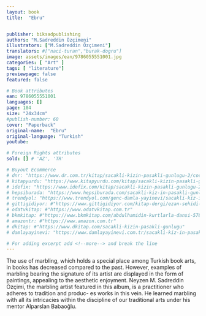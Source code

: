 ```yaml
---
layout: book
title:  "Ebru"


publisher: biksadpublishing
authors: "M.Sadreddin Özçimeni"
illustrators: ["M.Sadreddin Özçimeni"]
translators: #["naci-turan","burak-dogru"]
image: assets/images/ean/9786055551001.jpg
categories: [ "Art" ]
tags: [ "literature"]
previewpage: false
featured: false

# Book attributes
ean: 9786055551001
languages: []
page: 104
size: "24x34cm"
#publish-number: 60
cover: "Paperback"
original-name:  "Ebru"
original-language: "Turkish"
youtube:

# Foreign Rights attributes
sold: [] # 'AZ', 'TR'

# Buyout Ecommerce
# dnr: "https://www.dr.com.tr/kitap/sacakli-kizin-pasakli-gunlugu-2/cocuk-ve-genclik/genclik-10-yas/roman-oyku/urunno=0001893059001"
# kitapyurdu: "https://www.kitapyurdu.com/kitap/sacakli-kizin-pasakli-gunlugu-2-/560122.html&filter_name=Sa%C3%A7akl%C4%B1+K%C4%B1z%27%C4%B1n+Pasakl%C4%B1+G%C3%BCnl%C3%BC%C4%9F%C3%BC+2"
# idefix: "https://www.idefix.com/kitap/sacakli-kizin-pasakli-gunlugu-2/cocuk-ve-genclik/genclik-10-yas/roman-oyku/urunno=0001893059001"
# hepsiburada: "https://www.hepsiburada.com/sacakli-kiz-in-pasakli-gunlugu-2-damla-yayinevi-p-HBV000012ER86"
# trendyol: "https://www.trendyol.com/genc-damla-yayinevi/sacakli-kiz-in-pasakli-gunlugu-2-p-54825777"
# gittigidiyor: #"https://www.gittigidiyor.com/kitap-dergi/ezan-sehidi-adnan-menderes_pdp_732728793"
# odatvkitap: #"https://www.odatvkitap.com.tr"
# bkmkitap: #"https://www.bkmkitap.com/abdulhamidin-kurtlarla-dansi-578226"
# amazontr: #"https://www.amazon.com.tr"
# dkitap: #"https://www.dkitap.com/sacakli-kizin-pasakli-gunlugu"
# damlayayinevi: "https://www.damlayayinevi.com.tr/sacakli-kiz-in-pasakli-gunlugu-2-bu-iste-bi-terslik-var"

# For adding excerpt add <!--more--> and break the line
---
```

The use of marbling, which holds a special place
among Turkish book arts, in books has decreased
compared to the past. However, examples of
marbling bearing the signature of its artist are
displayed in the form of paintings, appealing to
the aesthetic enjoyment. Neyzen M. Sadreddin
Özçimi, the marbling artist featured in this album, is
a practitioner who adheres to tradition and produc-
es works in this vein. He learned marbling with all
its intricacies within the discipline of our traditional
arts under his mentor Alparslan Babaoğlu.
<!--more--> 

